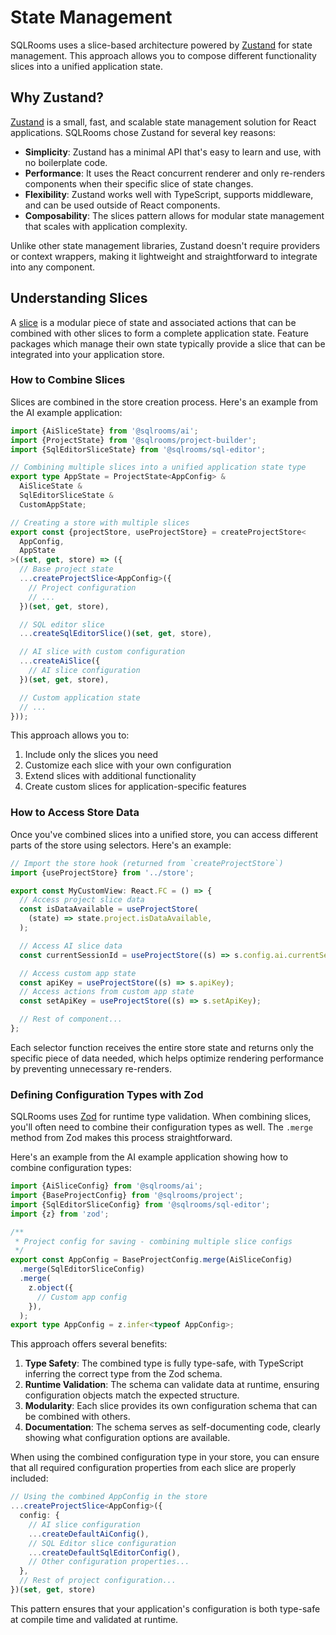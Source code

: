 # State Management

SQLRooms uses a slice-based architecture powered by [Zustand](http://zustand.docs.pmnd.rs/) for state management. This approach allows you to compose different functionality slices into a unified application state.

## Why Zustand?

[Zustand](https://zustand.docs.pmnd.rs/) is a small, fast, and scalable state management solution for React applications. SQLRooms chose Zustand for several key reasons:

- **Simplicity**: Zustand has a minimal API that's easy to learn and use, with no boilerplate code.
- **Performance**: It uses the React concurrent renderer and only re-renders components when their specific slice of state changes.
- **Flexibility**: Zustand works well with TypeScript, supports middleware, and can be used outside of React components.
- **Composability**: The slices pattern allows for modular state management that scales with application complexity.

Unlike other state management libraries, Zustand doesn't require providers or context wrappers, making it lightweight and straightforward to integrate into any component.

## Understanding Slices

A [slice](https://zustand.docs.pmnd.rs/guides/slices-pattern) is a modular piece of state and associated actions that can be combined with other slices to form a complete application state. Feature packages which manage their own state typically provide a slice that can be integrated into your application store.

### How to Combine Slices

Slices are combined in the store creation process. Here's an example from the AI example application:

```typescript
import {AiSliceState} from '@sqlrooms/ai';
import {ProjectState} from '@sqlrooms/project-builder';
import {SqlEditorSliceState} from '@sqlrooms/sql-editor';

// Combining multiple slices into a unified application state type
export type AppState = ProjectState<AppConfig> &
  AiSliceState &
  SqlEditorSliceState &
  CustomAppState;

// Creating a store with multiple slices
export const {projectStore, useProjectStore} = createProjectStore<
  AppConfig,
  AppState
>((set, get, store) => ({
  // Base project state
  ...createProjectSlice<AppConfig>({
    // Project configuration
    // ...
  })(set, get, store),

  // SQL editor slice
  ...createSqlEditorSlice()(set, get, store),

  // AI slice with custom configuration
  ...createAiSlice({
    // AI slice configuration
  })(set, get, store),

  // Custom application state
  // ...
}));
```

This approach allows you to:

1. Include only the slices you need
2. Customize each slice with your own configuration
3. Extend slices with additional functionality
4. Create custom slices for application-specific features

### How to Access Store Data

Once you've combined slices into a unified store, you can access different parts of the store using selectors. Here's an example:

```typescript
// Import the store hook (returned from `createProjectStore`)
import {useProjectStore} from '../store';

export const MyCustomView: React.FC = () => {
  // Access project slice data
  const isDataAvailable = useProjectStore(
    (state) => state.project.isDataAvailable,
  );

  // Access AI slice data
  const currentSessionId = useProjectStore((s) => s.config.ai.currentSessionId);

  // Access custom app state
  const apiKey = useProjectStore((s) => s.apiKey);
  // Access actions from custom app state
  const setApiKey = useProjectStore((s) => s.setApiKey);

  // Rest of component...
};
```

Each selector function receives the entire store state and returns only the specific piece of data needed, which helps optimize rendering performance by preventing unnecessary re-renders.

### Defining Configuration Types with Zod

SQLRooms uses [Zod](https://zod.dev/) for runtime type validation. When combining slices, you'll often need to combine their configuration types as well. The `.merge` method from Zod makes this process straightforward.

Here's an example from the AI example application showing how to combine configuration types:

```typescript
import {AiSliceConfig} from '@sqlrooms/ai';
import {BaseProjectConfig} from '@sqlrooms/project';
import {SqlEditorSliceConfig} from '@sqlrooms/sql-editor';
import {z} from 'zod';

/**
 * Project config for saving - combining multiple slice configs
 */
export const AppConfig = BaseProjectConfig.merge(AiSliceConfig)
  .merge(SqlEditorSliceConfig)
  .merge(
    z.object({
      // Custom app config
    }),
  );
export type AppConfig = z.infer<typeof AppConfig>;
```

This approach offers several benefits:

1. **Type Safety**: The combined type is fully type-safe, with TypeScript inferring the correct type from the Zod schema.
2. **Runtime Validation**: The schema can validate data at runtime, ensuring configuration objects match the expected structure.
3. **Modularity**: Each slice provides its own configuration schema that can be combined with others.
4. **Documentation**: The schema serves as self-documenting code, clearly showing what configuration options are available.

When using the combined configuration type in your store, you can ensure that all required configuration properties from each slice are properly included:

```typescript
// Using the combined AppConfig in the store
...createProjectSlice<AppConfig>({
  config: {
    // AI slice configuration
    ...createDefaultAiConfig(),
    // SQL Editor slice configuration
    ...createDefaultSqlEditorConfig(),
    // Other configuration properties...
  },
  // Rest of project configuration...
})(set, get, store)
```

This pattern ensures that your application's configuration is both type-safe at compile time and validated at runtime.
